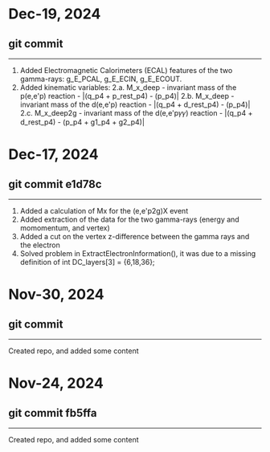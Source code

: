 

# **Dec-19, 2024**
## git commit 
--------------------------------------------------------
1. Added Electromagnetic Calorimeters (ECAL) features of the two gamma-rays: g_E_PCAL, g_E_ECIN, g_E_ECOUT.
2. Added kinematic variables:
    2.a. M_x_deep - invariant mass of the p(e,e'p) reaction - |(q_p4 + p_rest_p4) - (p_p4)|
    2.b. M_x_deep - invariant mass of the d(e,e'p) reaction - |(q_p4 + d_rest_p4) - (p_p4)|
    2.c. M_x_deep2g - invariant mass of the d(e,e'p𝛾𝛾) reaction - |(q_p4 + d_rest_p4) - (p_p4 + g1_p4 + g2_p4)|


# **Dec-17, 2024**
## git commit e1d78c 
--------------------------------------------------------
1. Added a calculation of Mx for the (e,e'p2g)X event
2. Added extraction of the data for the two gamma-rays (energy and momomentum, and vertex)
3. Added a cut on the vertex z-difference between the gamma rays and the electron
4. Solved problem in ExtractElectronInformation(), it was due to a missing definition of int DC_layers[3] = {6,18,36};

# **Nov-30, 2024**
## git commit 
--------------------------------------------------------
Created repo, and added some content 


# **Nov-24, 2024**
## git commit fb5ffa
--------------------------------------------------------
Created repo, and added some content 
  

